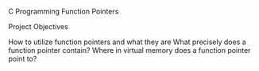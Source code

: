 C Programming Function Pointers

Project Objectives

How to utilize function pointers and what they are
What precisely does a function pointer contain?
Where in virtual memory does a function pointer point to?




